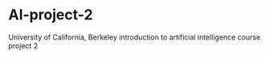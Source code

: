 # AI-project-2
University of California, Berkeley introduction to artificial intelligence course project 2
